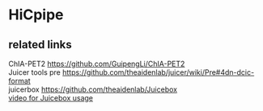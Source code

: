 # HiCpipe
## related links

ChIA-PET2 https://github.com/GuipengLi/ChIA-PET2  
Juicer tools pre https://github.com/theaidenlab/juicer/wiki/Pre#4dn-dcic-format  
juicerbox https://github.com/theaidenlab/Juicebox  
[video for Juicebox usage](https://www.youtube.com/watch?feature=player_embedded&v=xjNXyeUSfZM)
